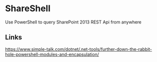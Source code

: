 ShareShell
==========

Use PowerShell to query SharePoint 2013 REST Api from anywhere

Links
-----
https://www.simple-talk.com/dotnet/.net-tools/further-down-the-rabbit-hole-powershell-modules-and-encapsulation/ 


